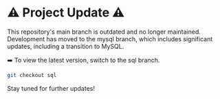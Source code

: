 # ⚠️ Project Update ⚠️

This repository's main branch is outdated and no longer maintained. Development has moved to the mysql branch, which includes significant updates, including a transition to MySQL.

➡️ To view the latest version, switch to the sql branch.

```bash
git checkout sql
```

Stay tuned for further updates!